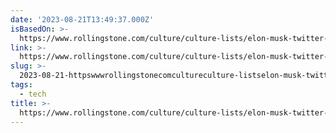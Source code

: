 ```yaml
---
date: '2023-08-21T13:49:37.000Z'
isBasedOn: >-
  https://www.rollingstone.com/culture/culture-lists/elon-musk-twitter-zuckerberg-lies-1234808808/hyperloop-1234808813/
link: >-
  https://www.rollingstone.com/culture/culture-lists/elon-musk-twitter-zuckerberg-lies-1234808808/hyperloop-1234808813/
slug: >-
  2023-08-21-httpswwwrollingstonecomcultureculture-listselon-musk-twitter-zuckerberg-lies-1234808808hyperloop-1234808813
tags:
  - tech
title: >-
  https://www.rollingstone.com/culture/culture-lists/elon-musk-twitter-zuckerberg-lies-1234808808/hyperloop-1234808813/
---
```


